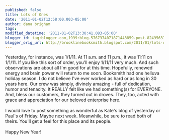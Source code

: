 ```yaml
---
published: false
title: Lots of Ones
date: '2011-01-02T12:58:00.003-05:00'
author: dana brigham
tags: 
modified_datetime: '2011-01-02T13:30:41.083-05:00'
blogger_id: tag:blogger.com,1999:blog-5767374071871443859.post-8249563774197390914
blogger_orig_url: http://brooklinebooksmith.blogspot.com/2011/01/lots-of-ones.html
---
```


Yesterday, for instance, was 1/1/11.  At 11 a.m. and 11 p.m., it was 11:11 on 1/1/11.  If you like this sort of order, you'll enjoy 1/11/11 very much.  And such observations are about all I'm good for at this time.  Hopefully, renewed energy and brain power will return to me soon. Booksmith had one helluva holiday season.  I do not believe I've ever worked as hard or as long in 30 years here.  Our crew was simply, divinely amazing - full of dedication, humor and tenacity.  It REALLY felt like we had something(s) for EVERYONE.  And, bless our customers, they turned out in droves.  They, too, acted with grace and appreciation for our beloved enterprise here.  <br /><br />I would love to post something as wonderful as Kate's blog of yesterday or Paul's of Friday. Maybe next week. Meanwhile, be sure to read both of theirs.   You'll get a feel for this place and its people.  <br /><br />Happy New Year!